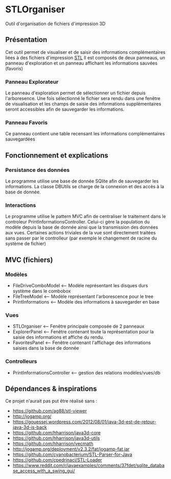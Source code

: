 # STLOrganiser
Outil d'organisation de fichiers d'impression 3D

## Présentation 
Cet outil permet de visualiser et de saisir des informations complémentaires liées à des fichiers d'impression [STL](http://en.wikipedia.org/wiki/STL_(file_format))
Il est composés de deux panneaus, un panneau d'exploration et un panneau affichant les informations sauvées (favoris)
### Panneau Explorateur
Le panneau d'exploration permet de sélectionner un fichier depuis l'arboresence. Une fois sélectionné le fichier sera rendu dans une fenêtre de visualisation et les champs de saisie des informations supplémentaires seront accessibles afin de sauvegarder les informations.

### Panneau Favoris
Ce panneau contient une table recensant les informations complémentaires sauvegardées

## Fonctionnement et explications
### Persistance des données
Le programme utilise une base de donnée SQlite afin de sauvegarder les informations. La classe DBUtils se charge de la connexion et des accès à la base de donnée.
### Interactions
Le programme utilise le pattern MVC afin de centraliser le traitement dans le controleur PrintInformationsController. Celui-ci gère la population du modèle depuis la base de donnée ainsi que la transmission des données aux vues.
Certaines actions triviales de la vue sont directement traitées sans passer par le controlleur (par exemple le changement de racine du système de fichier)

## MVC (fichiers)
### Modèles 
- FileDriveComboModel <-- Modèle représentant les disques durs système dans le combobox
- FileTreeModel <-- Modèle représentant l'arborescence pour le tree
- PrintInformations <-- Modèle des informations à sauvegarder en base

### Vues
- STLOrganiser <-- Fenêtre principale composée de 2 panneaux
- ExplorerPanel <-- Fenêtre contenant toute la représentation pour la saisie des informations et affiche du rendu.
- FavoritesPanel <-- Fenêtre contenant l'affichage des informations saisies dans la base de donnée
### Controlleurs
- PrintInformationsController <-- gestion des relations modèles/vues/db


## Dépendances & inspirations
Ce projet n'aurait pas put être réalisé sans :
- https://github.com/ag88/stl-viewer
- http://jogamp.org/
- https://gouessej.wordpress.com/2012/08/01/java-3d-est-de-retour-java-3d-is-back
- https://github.com/hharrison/java3d-core
- https://github.com/hharrison/java3d-utils
- https://github.com/hharrison/vecmath
- http://jogamp.org/deployment/v2.3.2/fat/jogamp-fat.jar
- https://github.com/cyanobacterium/STL-Parser-for-Java
- https://github.com/cpedrinaci/STL-Loader
- https://www.reddit.com/r/javaexamples/comments/37fdet/sqlite_database_access_with_a_swing_gui/


